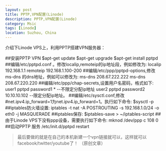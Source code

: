 ```yaml
---
layout: post
title: PPTP,VPN配置(Linode)
description: PPTP,VPN配置(Linode)
category: Msic
tags: [Linode]
location: Suzhou, China
---
```

介绍下Linode VPS上，利用PPTP搭建VPN服务器：

##安装PPTP VPN
    $apt-get update
    $apt-get upgrade
    $apt-get install pptpd
##编辑/etc/pptpd.conf 。修改localip,remoteip的ip地址段，例如修改为:
    localip 192.168.1.1
    remoteip 192.168.1.100-200
##编辑/etc/ppp/pptpd-options,修改ms-dns 的dns地址，例如可以修改为:
    ms-dns 208.67.222.222
    ms-dns 208.67.220.220
##编辑/etc/ppp/chap-secrets,设置用户名密码，格式如下:
    user1 pptpd password1 *      --不限定分配ip地址
    user2 pptpd password2 10.10.10.102   --限定分配ip地址。
##编辑/etc/sysctl.conf,修改#net.ipv4.ip_forward=1为net.ipv4.ip_forward=1。执行如下命令:
    $sysctl -p
##iptables防火墙设置:
    iptables -t nat -A POSTROUTING -s 192.168.1.0/24 -o eth0 -j MASQUERADE
##iptables保存:
    $iptables-save > ~/iptables-script
##由于Linode VPS下没有ppp设备，需要执行如下命令:
    mknod /dev/ppp c 108 0
##启动PPTP 服务
    /etc/init.d/pptpd restart

> 最后要做的就是在自己的本机新建一个vpn链接就可以，这样就可以facebook/twitter/youtube了！ （原创文章）
